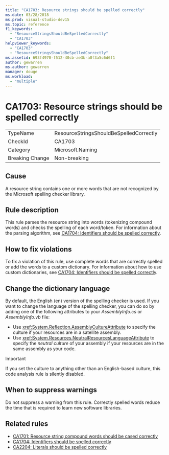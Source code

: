 ```yaml
---
title: "CA1703: Resource strings should be spelled correctly"
ms.date: 03/28/2018
ms.prod: visual-studio-dev15
ms.topic: reference
f1_keywords:
  - "ResourceStringsShouldBeSpelledCorrectly"
  - "CA1703"
helpviewer_keywords:
  - "CA1703"
  - "ResourceStringsShouldBeSpelledCorrectly"
ms.assetid: 693f4970-f512-40cb-ae3b-a0f3a5c6d6f1
author: gewarren
ms.author: gewarren
manager: douge
ms.workload:
  - "multiple"
---
```

# CA1703: Resource strings should be spelled correctly

|||
|-|-|
|TypeName|ResourceStringsShouldBeSpelledCorrectly|
|CheckId|CA1703|
|Category|Microsoft.Naming|
|Breaking Change|Non-breaking|

## Cause

A resource string contains one or more words that are not recognized by the Microsoft spelling checker library.

## Rule description

This rule parses the resource string into words (tokenizing compound words) and checks the spelling of each word/token. For information about the parsing algorithm, see [CA1704: Identifiers should be spelled correctly](../code-quality/ca1704-identifiers-should-be-spelled-correctly.md).

## How to fix violations

To fix a violation of this rule, use complete words that are correctly spelled or add the words to a custom dictionary. For information about how to use custom dictionaries, see [CA1704: Identifiers should be spelled correctly](../code-quality/ca1704-identifiers-should-be-spelled-correctly.md).

## Change the dictionary language

By default, the English (en) version of the spelling checker is used. If you want to change the language of the spelling checker, you can do so by adding one of the following attributes to your *AssemblyInfo.cs* or *AssemblyInfo.vb* file:

- Use <xref:System.Reflection.AssemblyCultureAttribute> to specify the culture if your resources are in a satellite assembly.
- Use <xref:System.Resources.NeutralResourcesLanguageAttribute> to specify the *neutral culture* of your assembly if your resources are in the same assembly as your code.

> [!IMPORTANT]
> If you set the culture to anything other than an English-based culture, this code analysis rule is silently disabled.

## When to suppress warnings

Do not suppress a warning from this rule. Correctly spelled words reduce the time that is required to learn new software libraries.

## Related rules

- [CA1701: Resource string compound words should be cased correctly](../code-quality/ca1701-resource-string-compound-words-should-be-cased-correctly.md)
- [CA1704: Identifiers should be spelled correctly](../code-quality/ca1704-identifiers-should-be-spelled-correctly.md)
- [CA2204: Literals should be spelled correctly](../code-quality/ca2204-literals-should-be-spelled-correctly.md)